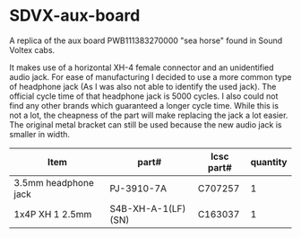 # SDVX-aux-board
A replica of the aux board PWB111383270000 "sea horse" found in Sound Voltex cabs.

It makes use of a horizontal XH-4 female connector and an unidentified audio jack. For ease of manufacturing I decided to use a more common type of headphone jack (As I was also not able to identify the used jack). The official cycle time of that headphone jack is 5000 cycles. I also could not find any other brands which guaranteed a longer cycle time. While this is not a lot, the cheapness of the part will make replacing the jack a lot easier. The original metal bracket can still be used because the new audio jack is smaller in width.

| Item                 | part#              | lcsc part# | quantity |
|----------------------|--------------------|------------|----------|
| 3.5mm headphone jack | PJ-3910-7A         | C707257    | 1        |
| 1x4P XH 1 2.5mm      | S4B-XH-A-1(LF)(SN) | C163037    | 1        |